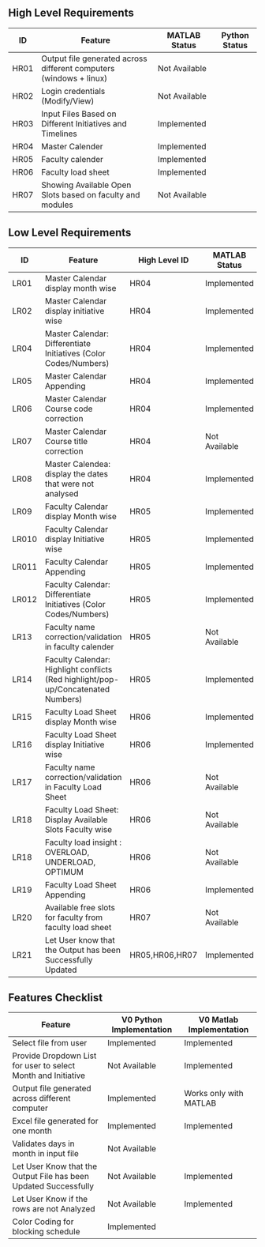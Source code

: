 ## High Level Requirements
|ID|Feature| MATLAB Status| Python Status |
|---|---|---|----|
HR01 |Output file generated across different computers (windows + linux)| Not Available | |
HR02 |Login credentials (Modify/View) | Not Available | |
HR03 |Input Files Based on Different Initiatives and Timelines | Implemented | |
HR04 |Master Calender | Implemented | |
HR05 |Faculty calender | Implemented | |
HR06 |Faculty load sheet | Implemented | |
HR07 | Showing Available Open Slots based on faculty and modules | Not Available | | 


## Low Level Requirements
|ID|Feature|High Level ID| MATLAB Status| Python Status |
|--|---|---|---|----|
LR01|Master Calendar display month wise |HR04| Implemented | |
LR02|Master Calendar display initiative wise|HR04| Implemented | |
LR04|Master Calendar: Differentiate Initiatives (Color Codes/Numbers)|HR04| Implemented | |
LR05|Master Calendar Appending|HR04| Implemented | | 
LR06|Master Calendar Course code correction|HR04| Implemented | |
LR07|Master Calendar Course title correction|HR04| Not Available | |
LR08|Master Calendea: display the dates that were not analysed|HR04| Implemented | |
LR09|Faculty Calendar display Month wise |HR05| Implemented | |
LR010|Faculty Calendar display Initiative wise|HR05| Implemented | |
LR011|Faculty Calendar Appending|HR05| Implemented | |
LR012|Faculty Calendar: Differentiate Initiatives (Color Codes/Numbers)|HR05| Implemented | |
LR13|Faculty name correction/validation in faculty calender|HR05| Not Available | |
LR14|Faculty Calendar: Highlight conflicts (Red highlight/pop-up/Concatenated Numbers) |HR05| Implemented | |
LR15|Faculty Load Sheet display Month wise |HR06|Implemented | |
LR16|Faculty Load Sheet display Initiative wise|HR06|Implemented | |
LR17|Faculty name correction/validation in Faculty Load Sheet|HR06| Not Available | |
LR18|Faculty Load Sheet: Display Available Slots Faculty wise|HR06| Not Available | | 
LR18|Faculty load insight : OVERLOAD, UNDERLOAD, OPTIMUM |HR06| Not Available | |
LR19|Faculty Load Sheet Appending|HR06| Implemented | |
LR20|Available free slots for faculty from faculty load sheet|HR07| Not Available | |
LR21 |Let User know that the Output has been Successfully Updated |HR05,HR06,HR07|Implemented | |


## Features Checklist

Feature| V0 Python Implementation | V0 Matlab Implementation|
|---|---|---|
Select file from user| Implemented | Implemented |
Provide Dropdown List for user to select Month and Initiative | Not Available | Implemented |
Output file generated across different computer| Implemented |Works only with MATLAB |
Excel file generated for one month | Implemented | Implemented |
Validates days in month in input file| Not Available|
Let User Know that the Output File has been Updated Successfully | Not Available |Implemented |
Let User Know if the rows are not Analyzed | Not Available | Implemented |
Color Coding for blocking schedule | Implemented | |









